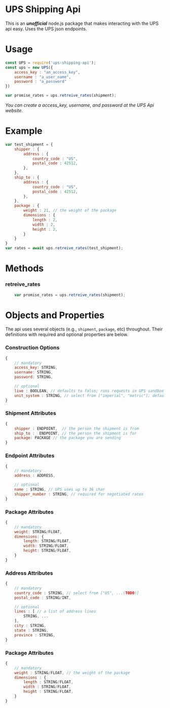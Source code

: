# UPS Shipping Api

This is an ***unofficial*** node.js package that makes interacting with the UPS api easy. Uses the UPS json endpoints.

# Usage
```js
const UPS = require('ups-shipping-api');
const ups = new UPS({
    access_key : "an_access_key",
    username : "a_user_name",
    password : "a_password"
})

var promise_rates = ups.retreive_rates(shipment);
```

*You can create a access_key, username, and password at the UPS Api website.*

# Example
```js
var test_shipment = {
    shipper : {
        address : {
            country_code : "US",
            postal_code : 42512,
        },
    },
    ship_to : {
        address : {
            country_code : "US",
            postal_code : 42512,
        },
    },
    package : {
        weight : 21, // the weight of the package
        dimensions : {
            length : 2,
            width : 2,
            height : 2,
        }
    }
}
var rates = await ups.retreive_rates(test_shipment);
```

# Methods
### retreive_rates
```js
    var promise_rates = ups.retreive_rates(shipment);
```

# Objects and Properties
The api uses several objects (e.g., `shipment`, `package`, etc) throughout. Their definitions with required and optional properties are below.

### Construction Options
```js
{
    // mandatory
    access_key: STRING,
    username: STRING,
    password: STRING,

    // optional
    live : BOOLEAN, // defaults to false; runs requests in UPS sandbox mode
    unit_system : STRING, // select from ["imperial", "metric"]; defaults to "imperial";
}
```

### Shipment Attributes
```js
{
    shipper : ENDPOINT,  // the person the shipment is from
    ship_to :  ENDPOINT, // the person the shipment is for
    package: PACKAGE // the package you are sending
}
```

### Endpoint Attributes
```js
{
    // mandatory
    address : ADDRESS,

    // optional
    name : STRING, // UPS uses up to 36 char
    shipper_number : STRING, // required for negotiated rates
}
```

### Package Attributes
```js
{
    // mandatory
    weight: STRING/FLOAT,
    dimensions: {
        length: STRING/FLOAT,
        width: STRING/FLOAT,
        height: STRING/FLOAT,
    }
}
```

### Address Attributes
```js
{
    // mandatory
    country_code : STRING, // select from ["US", ...(TODO)]
    postal_code : STRING/INT,

    // optional
    lines : [ // a list of address lines
        STRING, ...
    ],
    city : STRING,
    state : STRING,
    province : STRING,
}
```

### Package Attributes
```js
{
    // mandatory
    weight : STRING/FLOAT, // the weight of the package
    dimensions : {
        length : STRING/FLOAT,
        width : STRING/FLOAT,
        height : STRING/FLOAT,
    }
}
```
